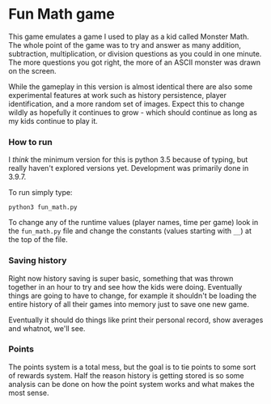 # Fun Math game
This game emulates a game I used to play as a kid called Monster Math. The whole point of the game was to try and
answer as many addition, subtraction, multiplication, or division questions as you could in one minute.
The more questions you got right, the more of an ASCII monster was drawn on the screen.

While the gameplay in this version is almost identical there are also some experimental features at work such as
history persistence, player identification, and a more random set of images. Expect this to change wildly
as hopefully it continues to grow - which should continue as long as my kids continue to play it.

### How to run
I _think_ the minimum version for this is python 3.5 because of typing, but really haven't explored versions yet.
Development was primarily done in 3.9.7.

To run simply type:
```
python3 fun_math.py
```

To change any of the runtime values (player names, time per game) look in the `fun_math.py` file and change the
constants (values starting with `__`) at the top of the file.

### Saving history
Right now history saving is super basic, something that was thrown together in an hour to try and see how the kids were
doing. Eventually things are going to have to change, for example it shouldn't be loading the entire history of all
their games into memory just to save one new game.

Eventually it should do things like print their personal record, show averages and whatnot, we'll see.

### Points
The points system is a total mess, but the goal is to tie points to some sort of rewards system. Half the reason history
is getting stored is so some analysis can be done on how the point system works and what makes the most sense.
